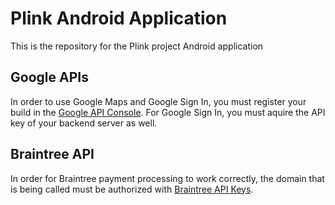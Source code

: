 # Plink Android Application

This is the repository for the Plink project Android application

## Google APIs

In order to use Google Maps and Google Sign In, you must register your build in the [Google API Console](https://console.developers.google.com/).
For Google Sign In, you must aquire the API key of your backend server as well.

## Braintree API

In order for Braintree payment processing to work correctly, the domain that is being called must be authorized with [Braintree API Keys](https://articles.braintreepayments.com/control-panel/important-gateway-credentials#api-credentials).


